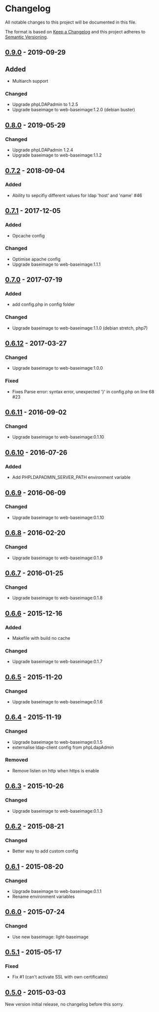 # Changelog
All notable changes to this project will be documented in this file.

The format is based on [Keep a Changelog](http://keepachangelog.com/en/1.0.0/)
and this project adheres to [Semantic Versioning](http://semver.org/spec/v2.0.0.html).

## [0.9.0] - 2019-09-29
## Added
  - Multiarch support

### Changed
  - Upgrade phpLDAPadmin to 1.2.5
  - Upgrade baseimage to web-baseimage:1.2.0 (debian buster)

## [0.8.0] - 2019-05-29
### Changed
  - Upgrade phpLDAPadmin 1.2.4
  - Upgrade baseimage to web-baseimage:1.1.2

## [0.7.2] - 2018-09-04
### Added
  - Ability to sepcifiy different values for ldap 'host' and 'name' #46

## [0.7.1] - 2017-12-05
### Added
  - Opcache config

### Changed
  - Optimise apache config
  - Upgrade baseimage to web-baseimage:1.1.1

## [0.7.0] - 2017-07-19
### Added
  - add config.php in config folder

### Changed
  - Upgrade baseimage to web-baseimage:1.1.0 (debian stretch, php7)

## [0.6.12] - 2017-03-27
### Changed
  - Upgrade baseimage to web-baseimage:1.0.0

### Fixed 
  - Fixes Parse error: syntax error, unexpected '}' in config.php on line 68 #23

## [0.6.11] - 2016-09-02
### Changed
  - Upgrade baseimage to web-baseimage:0.1.10

## [0.6.10] - 2016-07-26
### Added
  - Add PHPLDAPADMIN_SERVER_PATH environment variable

## [0.6.9] - 2016-06-09
### Changed
  - Upgrade baseimage to web-baseimage:0.1.10

## [0.6.8] - 2016-02-20
### Changed
  - Upgrade baseimage to web-baseimage:0.1.9

## [0.6.7] - 2016-01-25
### Changed
  - Upgrade baseimage to web-baseimage:0.1.8

## [0.6.6] - 2015-12-16
### Added 
  - Makefile with build no cache

### Changed
  - Upgrade baseimage to web-baseimage:0.1.7

## [0.6.5] - 2015-11-20
### Changed
  - Upgrade baseimage to web-baseimage:0.1.6

## [0.6.4] - 2015-11-19
### Changed
  - Upgrade baseimage to web-baseimage:0.1.5
  - externalise ldap-client config from phpLdapAdmin

### Removed
  - Remove listen on http when https is enable

## [0.6.3] - 2015-10-26
### Changed
  - Upgrade baseimage to web-baseimage:0.1.3

## [0.6.2] - 2015-08-21
### Changed
  - Better way to add custom config

## [0.6.1] - 2015-08-20
### Changed
  - Upgrade baseimage to web-baseimage:0.1.1
  - Rename environment variables

## [0.6.0] - 2015-07-24
### Changed
  - Use new baseimage: light-baseimage

## [0.5.1] - 2015-05-17
### Fixed
  - Fix #1 (can't activate SSL with own certificates)

## [0.5.0] - 2015-03-03
New version initial release, no changelog before this sorry.

[0.9.0]: https://github.com/osixia/docker-phpLDAPadmin/compare/v0.8.0...v0.9.0
[0.8.0]: https://github.com/osixia/docker-phpLDAPadmin/compare/v0.7.2...v0.8.0
[0.7.2]: https://github.com/osixia/docker-phpLDAPadmin/compare/v0.7.1...v0.7.2
[0.7.1]: https://github.com/osixia/docker-phpLDAPadmin/compare/v0.7.0...v0.7.1
[0.7.0]: https://github.com/osixia/docker-phpLDAPadmin/compare/v0.6.12...v0.7.0
[0.6.12]: https://github.com/osixia/docker-phpLDAPadmin/compare/v0.6.11...v0.6.12
[0.6.11]: https://github.com/osixia/docker-phpLDAPadmin/compare/v0.6.10...v0.6.11
[0.6.10]: https://github.com/osixia/docker-phpLDAPadmin/compare/v0.6.9...v0.6.10
[0.6.9]: https://github.com/osixia/docker-phpLDAPadmin/compare/v0.6.8...v0.6.9
[0.6.8]: https://github.com/osixia/docker-phpLDAPadmin/compare/v0.6.7...v0.6.8
[0.6.7]: https://github.com/osixia/docker-phpLDAPadmin/compare/v0.6.6...v0.6.7
[0.6.6]: https://github.com/osixia/docker-phpLDAPadmin/compare/v0.6.5...v0.6.6
[0.6.5]: https://github.com/osixia/docker-phpLDAPadmin/compare/v0.6.4...v0.6.5
[0.6.4]: https://github.com/osixia/docker-phpLDAPadmin/compare/v0.6.3...v0.6.4
[0.6.3]: https://github.com/osixia/docker-phpLDAPadmin/compare/v0.6.2...v0.6.3
[0.6.2]: https://github.com/osixia/docker-phpLDAPadmin/compare/v0.6.1...v0.6.2
[0.6.1]: https://github.com/osixia/docker-phpLDAPadmin/compare/v0.6.0...v0.6.1
[0.6.0]: https://github.com/osixia/docker-phpLDAPadmin/compare/v0.5.1...v0.6.0
[0.5.1]: https://github.com/osixia/docker-phpLDAPadmin/compare/v0.5.0...v0.5.1
[0.5.0]: https://github.com/osixia/docker-phpLDAPadmin/compare/v0.1.0...v0.5.0